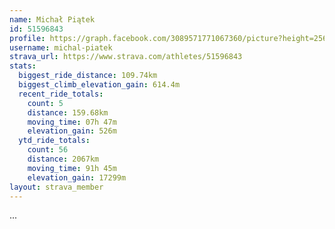 ```yaml
---
name: Michał Piątek
id: 51596843
profile: https://graph.facebook.com/3089571771067360/picture?height=256&width=256
username: michal-piatek
strava_url: https://www.strava.com/athletes/51596843
stats:
  biggest_ride_distance: 109.74km
  biggest_climb_elevation_gain: 614.4m
  recent_ride_totals:
    count: 5
    distance: 159.68km
    moving_time: 07h 47m
    elevation_gain: 526m
  ytd_ride_totals:
    count: 56
    distance: 2067km
    moving_time: 91h 45m
    elevation_gain: 17299m
layout: strava_member
--- 
```

...
